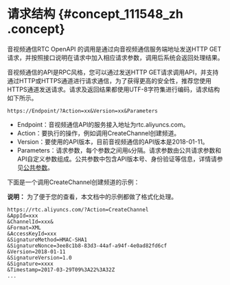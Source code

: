 # 请求结构 {#concept_111548_zh .concept}

音视频通信RTC OpenAPI 的调用是通过向音视频通信服务端地址发送HTTP GET请求，并按照接口说明在请求中加入相应请求参数，调用后系统会返回处理结果。

音视频通信的API是RPC风格，您可以通过发送HTTP GET请求调用API，并支持通过HTTP或HTTPS通道进行请求通信，为了获得更高的安全性，推荐您使用HTTPS通道发送请求。请求及返回结果都使用UTF-8字符集进行编码，请求结构如下所示。

``` {#codeblock_lxc_7r0_1bf .language-java}
https://Endpoint/?Action=xx&Version=xx&Parameters
```

-   Endpoint：音视频通信API的服务接入地址为rtc.aliyuncs.com。
-   Action：要执行的操作，例如调用CreateChannel创建频道。
-   Version：要使用的API版本，目前音视频通信的API版本是2018-01-11。
-   Parameters：请求参数，每个参数之间用`&`分隔。请求参数由公共请求参数和API自定义参数组成。公共参数中包含API版本号、身份验证等信息，详情请参见[公共参数](cn.zh-CN/API参考/调用方式/公共参数.md#)。

下面是一个调用CreateChannel创建频道的示例：

**说明：** 为了便于您的查看，本文档中的示例都做了格式化处理。

``` {#codeblock_874_s4g_sob .language-java}
https://rtc.aliyuncs.com/?Action=CreateChannel
&AppId=xxx
&ChannelId=xxx&
&Format=XML
&AccessKeyId=xxx
&SignatureMethod=HMAC-SHA1
&SignatureNonce=3ee8c1b8-83d3-44af-a94f-4e0ad82fd6cf
&Version=2018-01-11
&SignatureVersion=1.0
&Signature=xxxx
&Timestamp=2017-03-29T09%3A22%3A32Z  
...
```

